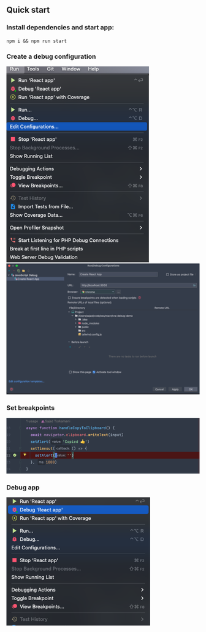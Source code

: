 ## Quick start

### Install dependencies and start app:

```shell
npm i && npm run start
```

### Create a debug configuration

![](./src/assets/images/edit-config.png)
![](./src/assets/images/create-debug-config.png)

### Set breakpoints

![](./src/assets/images/set-breakpoints.png)

### Debug app

![](./src/assets/images/debug-app.png)
